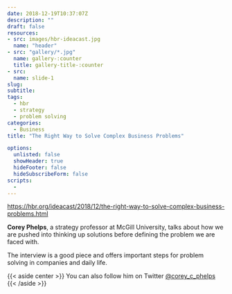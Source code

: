 ```yaml
---
date: 2018-12-19T10:37:07Z
description: ""
draft: false
resources: 
- src: images/hbr-ideacast.jpg
  name: "header"
- src: "gallery/*.jpg"
  name: gallery-:counter
  title: gallery-title-:counter
- src:
  name: slide-1
slug:
subtitle: 
tags: 
  - hbr
  - strategy
  - problem solving 
categories: 
  - Business 
title: "The Right Way to Solve Complex Business Problems"

options:
  unlisted: false
  showHeader: true
  hideFooter: false
  hideSubscribeForm: false
scripts:
  -
---
```


https://hbr.org/ideacast/2018/12/the-right-way-to-solve-complex-business-problems.html

**Corey Phelps**, a strategy professor at McGill University, talks about how we are pushed into thinking up solutions before defining the problem we are faced with.

The interview is a good piece and offers important steps for problem solving in companies and daily life.

{{< aside center >}}
You can also follow him on Twitter <a href="">@corey_c_phelps</a>
{{< /aside >}}


<div class="clearfix"></div>
<p>&nbsp;</p>